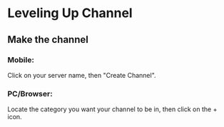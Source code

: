 # Leveling Up Channel

## Make the channel

### Mobile:
Click on your server name, then "Create Channel".

### PC/Browser:
Locate the category you want your channel to be in, then click on the + icon.
